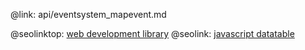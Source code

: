 @link: api/eventsystem_mapevent.md

@seolinktop: [web development library](https://webix.com)
@seolink: [javascript datatable](https://webix.com/widget/datatable/)